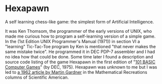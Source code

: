 # Hexapawn
A self learning chess-like game: the simplest form of Artificial Intelligence.

It was Ken Thomsom, the programmer of the early versions of UNIX, who made me curious how to program a self-learning version of a simple game. In the (1st Edition UNIX Programmer's Manual (1971)) in section VI a "learning" Tic-Tac-Toe program by Ken is mentioned "that never makes the same mistake twice". He programmed it in DEC PDP-7 assembler and I had no idea how that could be done. Some time later I found a description and source code listing of the game Hexapawn in the first edition of "[101 BASIC Computer Games](https://archive.org/details/bitsavers_decBooks10Mar75_26006648/page/n121/mode/2up?view=theater)" (by DEC, 1975). Hexapawn was unknown to me but I was led to [a 1962 article by Martin Gardner](https://archive.org/details/bitsavers_decBooks10Mar75_26006648/page/n245/mode/2up) in the Mathematical Recreations columns of Scientific American.


